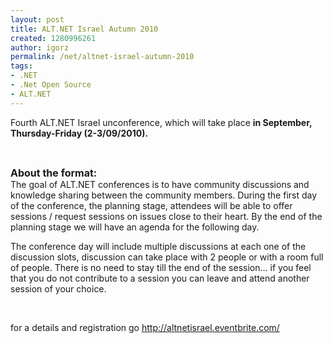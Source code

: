 ```yaml
---
layout: post
title: ALT.NET Israel Autumn 2010
created: 1280996261
author: igorz
permalink: /net/altnet-israel-autumn-2010
tags:
- .NET
- .Net Open Source
- ALT.NET
---
```

<p><span class="vevent"><span class="description">Fourth ALT.NET Israel unconference, which will take place <strong>in September, Thursday-Friday (2-3/09/2010).</strong></span></span></p>
<p><span class="vevent"><span class="description">
<p>&nbsp;</p>
<p><strong><font size="3">About the format:     </font><br />
</strong>The goal of ALT.NET  conferences is to have community discussions and knowledge sharing  between the community members. During the first day of the conference,  the planning stage, attendees will be able to offer sessions / request  sessions on issues close to their heart. By the end of the planning stage  we will have an agenda for the following day.</p>
<p>The conference  day will include multiple discussions at each one of the discussion  slots, discussion can take place with 2 people or with a room full of  people. There is no need to stay till the end of the session&hellip; if you  feel that you do not contribute to a session you can leave and attend  another session of your choice.</p>
<p>&nbsp;</p>
<p>for a details and registration go <a href="http://altnetisrael.eventbrite.com/">http://altnetisrael.eventbrite.com/</a></p>
</span></span></p>
